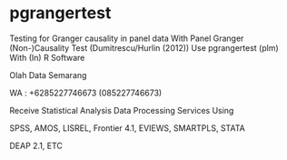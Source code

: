 # pgrangertest
Testing for Granger causality in panel data With Panel Granger (Non-)Causality Test (Dumitrescu/Hurlin (2012)) Use pgrangertest (plm) With (In) R Software

Olah Data Semarang

WA : +6285227746673 (085227746673)

Receive Statistical Analysis Data Processing Services Using

SPSS, AMOS, LISREL, Frontier 4.1, EVIEWS, SMARTPLS, STATA

DEAP 2.1, ETC
